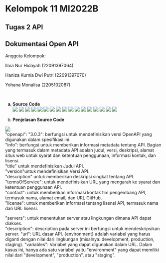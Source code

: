 <h1>Kelompok 11 MI2022B</h1>
<h2> Tugas 2 API</h2>
<h2>Dokumentasi Open API</h2>
<p>Anggota Kelompok:</p>
<p>Ilma Nur Hidayah (22091397064)</p>
<p>Haniza Kurnia Dwi Putri (22091397070)</p>
<p>Yohana Monalisa (2205102087)</p>
<br>
<ol type = "a">
  <Strong><Li>Source Code</Li></Strong>
  <img src = "images/API1.png">
  <img src = "images/API2.png">
  <img src = "images/API3.png">
  <img src = "images/API4.png">
  <img src = "images/API5.png">
  <img src = "images/API6.png">
  <img src = "images/API7.png">
  <img src = "images/API8.png">
  <img src = "images/API9.png">
  <img src = "images/API10.png">
  <img src = "images/API11.png">
  <img src = "images/API12.png">
  <img src = "images/API13.png">
  <img src = "images/API14.png">
  <img src = "images/API15.png">
  <img src = "images/API16.png">
  <img src = "images/API17.png">
  
  <Strong><Li>Penjelasan Source Code</Li></Strong>
</ol>
  <img src = "API1.png">
<br>"openapi": "3.0.3": berfungsi untuk mendefinisikan versi OpenAPI yang digunakan dalam spesifikasi ini.
<br>"info": berfungsi untuk memberikan informasi metadata tentang API. Bagian yang termasuk dalam metadata API adalah judul, versi, deskripsi, alamat situs web untuk syarat dan ketentuan penggunaan, informasi kontak, dan lisensi. 
<br>"title" untuk mendefinisikan Judul API.
<br>"version"untuk mendefinisikan Versi API.
<br>"description" untuk memberikan deskripsi singkat tentang API.
<br>"termsOfService": untuk mendefinisikan URL yang mengarah ke syarat dan ketentuan penggunaan API.
<br>"contact": untuk memberikan informasi kontak tim pengembang API, termasuk nama, alamat email, dan URL GitHub.
<br>"license": untuk memberikan informasi tentang lisensi API, termasuk nama dan URL lisensi.
<p></p>
"servers": untuk menentukan server atau lingkungan dimana API dapat diakses.
<br>"description": description pada server ini berfungsi untuk mendeskripsikan server.
"url": URL dasar API. {environment} adalah variabel yang harus diganti dengan nilai dari lingkungan (misalnya: development, production, staging).
"variables": Variabel yang dapat digunakan dalam URL. Dalam kasus ini, hanya ada satu variabel yaitu "environment" yang dapat memiliki nilai dari "development", "production", atau "staging".
  
  
